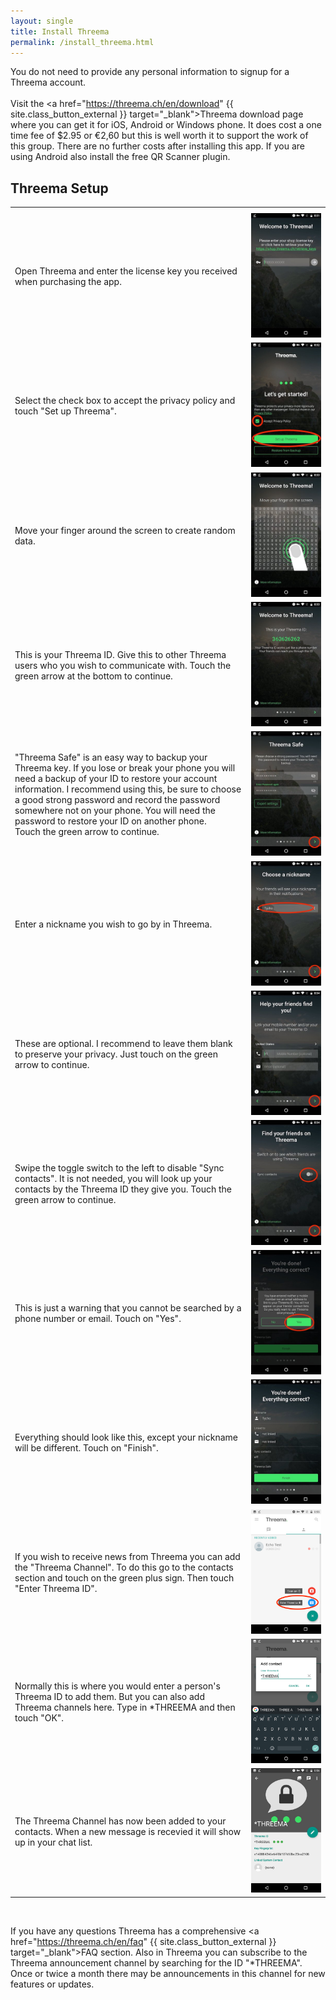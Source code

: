 ```yaml
---
layout: single
title: Install Threema
permalink: /install_threema.html
---
```

You do not need to provide any personal information to signup for a Threema account.<br>
<br>
Visit the <a href="https://threema.ch/en/download" {{ site.class_button_external }} target="_blank">Threema download page</a> where you can get it for iOS, Android or Windows phone.  It does cost a one time fee of $2.95 or &euro;2,60 but this is well worth it to support the work of this group.  There are no further costs after installing this app. If you are using Android also install the free QR Scanner plugin.<br>

<h2>Threema Setup</h2>
<table width="75%">
<th width="75%"></th><th width="25%"></th>

<tr><td>Open Threema and enter the license key you received when purchasing the app.</td>
<td><img src="/images/threema_setup1.jpg"></td></tr>

<tr><td>Select the check box to accept the privacy policy and touch "Set up Threema".</td>
<td><img src="/images/threema_setup2.jpg"></td></tr>

<tr><td>Move your finger around the screen to create random data.</td>
<td><img src="/images/threema_setup3.jpg"></td></tr>

<tr><td>This is your Threema ID.  Give this to other Threema users who you wish to communicate with. Touch the green arrow at the bottom to continue.</td>
<td><img src="/images/threema_setup4.jpg"></td></tr>

<tr><td>"Threema Safe" is an easy way to backup your Threema key.  If you lose or break your phone you will need a backup of your ID to restore your account information.  I recommend using this, be sure to choose a good strong password and record the password somewhere not on your phone.  You will need the password to restore your ID on another phone.<br>Touch the green arrow to continue.</td>
<td><img src="/images/threema_setup5.jpg"></td></tr>

<tr><td>Enter a nickname you wish to go by in Threema.</td>
<td><img src="/images/threema_setup6.jpg"></td></tr>

<tr><td>These are optional.  I recommend to leave them blank to preserve your privacy.  Just touch on the green arrow to continue.</td>
<td><img src="/images/threema_setup7.jpg"></td></tr>

<tr><td>Swipe the toggle switch to the left to disable "Sync contacts".  It is not needed, you will look up your contacts by the Threema ID they give you.  Touch the green arrow to continue.</td>
<td><img src="/images/threema_setup8.jpg"></td></tr>

<tr><td>This is just a warning that you cannot be searched by a phone number or email.  Touch on "Yes".</td>
<td><img src="/images/threema_setup9.jpg"></td></tr>

<tr><td>Everything should look like this, except your nickname will be different.  Touch on "Finish".</td>
<td><img src="/images/threema_setup10.jpg"></td></tr>

<tr><td>If you wish to receive news from Threema you can add the "Threema Channel".  To do this go to the contacts section and touch on the green plus sign.  Then touch "Enter Threema ID".</td>
<td><img src="/images/threema_channel1.png"></td></tr>

<tr><td>Normally this is where you would enter a person's Threema ID to add them.  But you can also add Threema channels here.  Type in *THREEMA and then touch "OK".</td>
<td><img src="/images/threema_channel2.png"></td></tr>

<tr><td>The Threema Channel has now been added to your contacts.  When a new message is recevied it will show up in your chat list.</td>
<td><img src="/images/threema_channel3.png"></td></tr>

</table>

<br>

If you have any questions Threema has a comprehensive <a href="https://threema.ch/en/faq" {{ site.class_button_external }} target="_blank">FAQ section</a>.  Also in Threema you can subscribe to the Threema announcement channel by searching for the ID "*THREEMA".  Once or twice a month there may be announcements in this channel for new features or updates.
